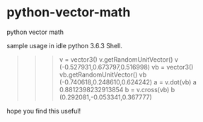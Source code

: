 # python-vector-math
python vector math

sample usage in idle python 3.6.3 Shell.

>>> v = vector3()
>>> v.getRandomUnitVector()
>>> v
(-0.527931,0.673797,0.516998)
>>> vb = vector3()
>>> vb.getRandomUnitVector()
>>> vb
(-0.740618,0.248610,0.624242)
>>> a = v.dot(vb)
>>> a
0.8812398232913854
>>> b = v.cross(vb)
>>> b
(0.292081,-0.053341,0.367777)

hope you find this useful!
